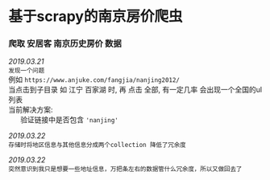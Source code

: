 # 基于scrapy的南京房价爬虫

### 爬取 安居客 南京历史房价 数据

_2019.03.21_ <br>
`发现一个问题`<br>
例如 `https://www.anjuke.com/fangjia/nanjing2012/`<br>
当点击到子目录 如 江宁 百家湖 时, 再 点击 全部, 有一定几率 会出现一个全国的ul列表<br>
当前解决方案:<br>
&nbsp;&nbsp;&nbsp;&nbsp;&nbsp;&nbsp;验证链接中是否包含 `'nanjing'`

_2019.03.22_ <br>
`存储时将地区信息与其他信息分成两个collection 降低了冗余度`

_2019.03.22_ <br>
`突然意识到我只是想要一些地址信息，万把条左右的数据管什么冗余度，所以又做回去了`